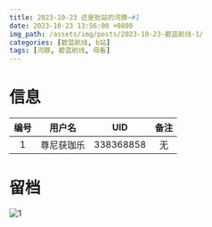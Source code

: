 ```yaml
---
title: 2023-10-23 还是批站的河豚~#1
date: 2023-10-23 13:56:00 +0800
img_path: /assets/img/posts/2023-10-23-碧蓝航线-1/
categories: [碧蓝航线, b站]
tags: [河豚, 碧蓝航线, 母畜]
---
```


# 信息

| 编号 |   用户名   |    UID    | 备注 |
| :--: | :--------: | :-------: | :--: |
|  1   | 尊尼获珈乐 | 338368858 |  无  |

# 留档

![1](1.jpg)